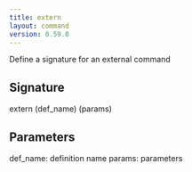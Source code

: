 ```yaml
---
title: extern
layout: command
version: 0.59.0
---
```


Define a signature for an external command

## Signature

extern (def_name) (params)

## Parameters

  def_name: definition name
  params: parameters

